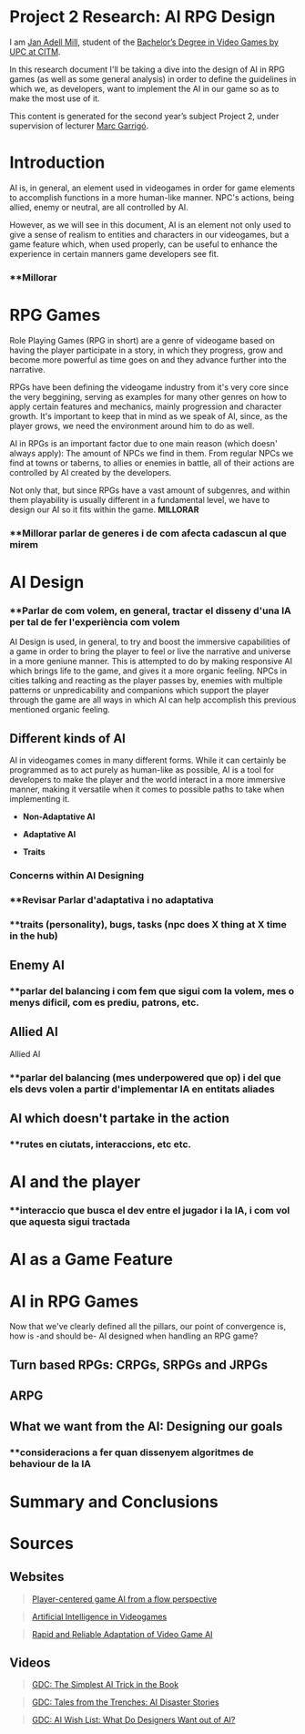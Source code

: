 # Project 2 Research: AI RPG Design

I am [Jan Adell Mill](https://www.linkedin.com/in/jan-adell-41a5341a3/), student of the [Bachelor’s Degree in Video Games by UPC at CITM](https://www.citm.upc.edu/ing/estudis/graus-videojocs/). 

In this research document I'll be taking a dive into the design of AI in RPG games (as well as some general analysis) in order to define the guidelines in which we, as developers, want to implement the AI in our game so as to make the most use of it.

This content is generated for the second year’s subject Project 2, under supervision of lecturer [Marc Garrigó](https://www.linkedin.com/in/mgarrigo/).

# Introduction

AI is, in general, an element used in videogames in order for game elements to accomplish functions in a more human-like manner. NPC's actions, being allied, enemy or neutral, are all controlled by AI. 

However, as we will see in this document, AI is an element not only used to give a sense of realism to entities and characters in our videogames, but a game feature which, when used properly, can be useful to enhance the experience in certain manners game developers see fit.

### **Millorar

# RPG Games

Role Playing Games (RPG in short) are a genre of videogame based on having the player participate in a story, in which they progress, grow and become more powerful as time goes on and they advance further into the narrative. 

RPGs have been defining the videogame industry from it's very core since the very beggining, serving as examples for many other genres on how to apply certain features and mechanics, mainly progression and character growth. It's important to keep that in mind as we speak of AI, since, as the player grows, we need the environment around him to do as well. 

AI in RPGs is an important factor due to one main reason (which doesn' always apply): The amount of NPCs we find in them. From regular NPCs we find at towns or taberns, to allies or enemies in battle, all of their actions are controlled by AI created by the developers.

Not only that, but since RPGs have a vast amount of subgenres, and within them playability is usually different in a fundamental level, we have to design our AI so it fits within the game. **MILLORAR**
### **Millorar parlar de generes i de com afecta cadascun al que mirem

# AI Design

### **Parlar de com volem, en general, tractar el disseny d'una IA per tal de fer l'experiència com volem

AI Design is used, in general, to try and boost the immersive capabilities of a game in order to bring the player to feel or live the narrative and universe in a more geniune manner. This is attempted to do by making responsive AI which brings life to the game, and gives it a more organic feeling. NPCs in cities talking and reacting as the player passes by, enemies with multiple patterns or unpredicability and companions which support the player through the game are all ways in which AI can help accomplish this previous mentioned organic feeling.



## Different kinds of AI

AI in videogames comes in many different forms. While it can certainly be programmed as to act purely as human-like as possible, AI is a tool for developers to make the player and the world interact in a more immersive manner, making it versatile when it comes to possible paths to take when implementing it. 

* **Non-Adaptative AI**

* **Adaptative AI**

* **Traits**

### Concerns within AI Designing

### **Revisar Parlar d'adaptativa i no adaptativa
### **traits (personality), bugs, tasks (npc does X thing at X time in the hub)

## Enemy AI

### **parlar del balancing i com fem que sigui com la volem, mes o menys dificil, com es prediu, patrons, etc.

## Allied AI

Allied AI

### **parlar del balancing (mes underpowered que op) i del que els devs volen a partir d'implementar IA en entitats aliades

## AI which doesn't partake in the action

### **rutes en ciutats, interaccions, etc etc.

# AI and the player

### **interaccio que busca el dev entre el jugador i la IA, i com vol que aquesta sigui tractada

# AI as a Game Feature



# AI in RPG Games

Now that we've clearly defined all the pillars, our point of convergence is, how is -and should be- AI designed when handling an RPG game?



## Turn based RPGs: CRPGs, SRPGs and JRPGs

## ARPG

## What we want from the AI: Designing our goals

### **consideracions a fer quan dissenyem algoritmes de behaviour de la IA

# Summary and Conclusions



# Sources

## Websites

> [Player-centered game AI from a flow perspective](https://www.sciencedirect.com/science/article/pii/S1875952117300095#s0105)

> [Artificial Intelligence in Videogames](https://towardsdatascience.com/artificial-intelligence-in-video-games-3e2566d59c22)

> [Rapid and Reliable Adaptation of Video Game AI](https://www.researchgate.net/publication/224570972_Rapid_and_Reliable_Adaptation_of_Video_Game_AI)

## Videos

> [GDC: The Simplest AI Trick in the Book](https://www.youtube.com/watch?v=iVBCBcEANBc)

> [GDC: Tales from the Trenches: AI Disaster Stories](https://www.youtube.com/watch?v=__5whYgSTV0)

> [GDC: AI Wish List: What Do Designers Want out of AI?](https://www.youtube.com/watch?v=fSjlHvdq7SM)
